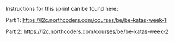 Instructions for this sprint can be found here:

Part 1: https://l2c.northcoders.com/courses/be/be-katas-week-1

Part 2: https://l2c.northcoders.com/courses/be/be-katas-week-2
